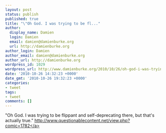 ```yaml
---
layout: post
status: publish
published: true
title: "\"Oh God. I was trying to be fl..."
author:
  display_name: Damien
  login: Damien
  email: damien@damienburke.org
  url: http://damienburke.org
author_login: Damien
author_email: damien@damienburke.org
author_url: http://damienburke.org
wordpress_id: 1029
wordpress_url: http://www.damienburke.org/2010/10/26/oh-god-i-was-trying-to-be-fl/
date: '2010-10-26 14:32:23 +0000'
date_gmt: '2010-10-26 19:32:23 +0000'
categories:
- tweet
tags:
- tweet
comments: []
---
```

<p>"Oh God. I was trying to be flippant and self-deprecating there, but that's actually true." <a href="http:&#47;&#47;www.questionablecontent.net&#47;view.php?comic=1782" rel="nofollow">http:&#47;&#47;www.questionablecontent.net&#47;view.php?comic=1782<&#47;a></p>
